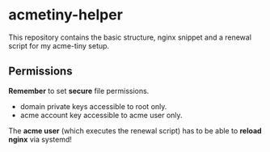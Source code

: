 # acmetiny-helper

This repository contains the basic structure, nginx snippet and a renewal script for my acme-tiny setup.

## Permissions
__Remember__ to set __secure__ file permissions.
- domain private keys accessible to root only.
- acme account key accessible to acme user only.

The __acme user__ (which executes the renewal script) has to be able to __reload nginx__ via systemd!
